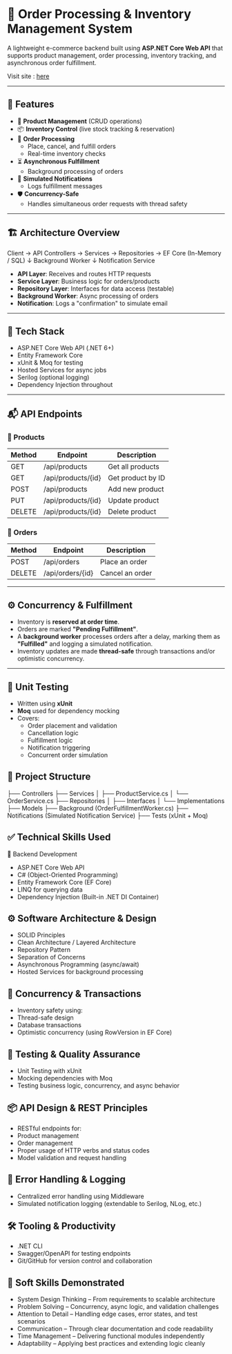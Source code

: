 # 🛒 Order Processing & Inventory Management System

A lightweight e-commerce backend built using **ASP.NET Core Web API** that supports product management, order processing, inventory tracking, and asynchronous order fulfillment.

Visit site : [here](https://bit.ly/orderprocessingapp) 

---

## 📌 Features

- 🔧 **Product Management** (CRUD operations)
- 📦 **Inventory Control** (live stock tracking & reservation)
- 🧾 **Order Processing**
  - Place, cancel, and fulfill orders
  - Real-time inventory checks
- ⏳ **Asynchronous Fulfillment**
  - Background processing of orders
- 📣 **Simulated Notifications**
  - Logs fulfillment messages
- 🛡️ **Concurrency-Safe**
  - Handles simultaneous order requests with thread safety

---

## 🏗️ Architecture Overview

Client → API Controllers → Services → Repositories → EF Core (In-Memory / SQL)
                             ↓
                    Background Worker
                             ↓
                   Notification Service

- **API Layer**: Receives and routes HTTP requests
- **Service Layer**: Business logic for orders/products
- **Repository Layer**: Interfaces for data access (testable)
- **Background Worker**: Async processing of orders
- **Notification**: Logs a "confirmation" to simulate email

---

## 🚀 Tech Stack

- ASP.NET Core Web API (.NET 6+)
- Entity Framework Core
- xUnit & Moq for testing
- Hosted Services for async jobs
- Serilog (optional logging)
- Dependency Injection throughout

---

## 📬 API Endpoints

### 🔹 Products

| Method | Endpoint               | Description           |
|--------|------------------------|-----------------------|
| GET    | /api/products          | Get all products      |
| GET    | /api/products/{id}     | Get product by ID     |
| POST   | /api/products          | Add new product       |
| PUT    | /api/products/{id}     | Update product        |
| DELETE | /api/products/{id}     | Delete product        |

### 🔹 Orders

| Method | Endpoint               | Description           |
|--------|------------------------|-----------------------|
| POST   | /api/orders            | Place an order        |
| DELETE | /api/orders/{id}       | Cancel an order       |

---

## ⚙️ Concurrency & Fulfillment

- Inventory is **reserved at order time**.
- Orders are marked **"Pending Fulfillment"**.
- A **background worker** processes orders after a delay, marking them as **"Fulfilled"** and logging a simulated notification.
- Inventory updates are made **thread-safe** through transactions and/or optimistic concurrency.

---

## 🧪 Unit Testing

- Written using **xUnit**
- **Moq** used for dependency mocking
- Covers:
  - Order placement and validation
  - Cancellation logic
  - Fulfillment logic
  - Notification triggering
  - Concurrent order simulation

## 🧱 Project Structure
├── Controllers
├── Services
│   ├── ProductService.cs
│   └── OrderService.cs
├── Repositories
│   ├── Interfaces
│   └── Implementations
├── Models
├── Background (OrderFulfillmentWorker.cs)
├── Notifications (Simulated Notification Service)
├── Tests (xUnit + Moq)

## ✅ Technical Skills Used
🧱 Backend Development
- ASP.NET Core Web API
- C# (Object-Oriented Programming)
- Entity Framework Core (EF Core)
- LINQ for querying data
- Dependency Injection (Built-in .NET DI Container)

## ⚙️ Software Architecture & Design
- SOLID Principles
- Clean Architecture / Layered Architecture
- Repository Pattern
- Separation of Concerns
- Asynchronous Programming (async/await)
- Hosted Services for background processing

## 🔄 Concurrency & Transactions
- Inventory safety using:
- Thread-safe design
- Database transactions
- Optimistic concurrency (using RowVersion in EF Core)

## 🧪 Testing & Quality Assurance
- Unit Testing with xUnit
- Mocking dependencies with Moq
- Testing business logic, concurrency, and async behavior

## 📦 API Design & REST Principles
- RESTful endpoints for:
- Product management
- Order management
- Proper usage of HTTP verbs and status codes
- Model validation and request handling

## 🔧 Error Handling & Logging
- Centralized error handling using Middleware
- Simulated notification logging (extendable to Serilog, NLog, etc.)

## 🛠️ Tooling & Productivity
- .NET CLI
- Swagger/OpenAPI for testing endpoints
- Git/GitHub for version control and collaboration

## 🧠 Soft Skills Demonstrated
- System Design Thinking – From requirements to scalable architecture
- Problem Solving – Concurrency, async logic, and validation challenges
- Attention to Detail – Handling edge cases, error states, and test scenarios
- Communication – Through clear documentation and code readability
- Time Management – Delivering functional modules independently
- Adaptability – Applying best practices and extending logic cleanly
